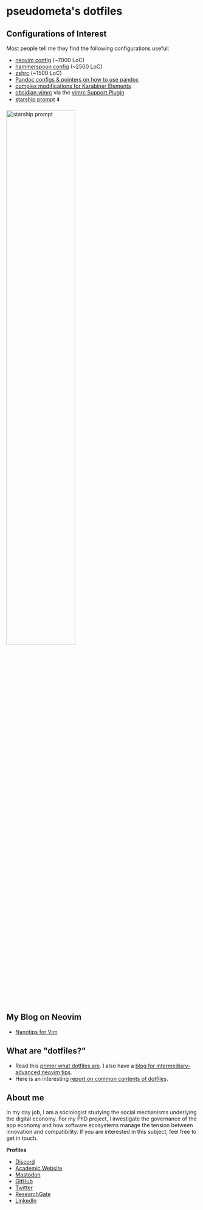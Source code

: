 <!-- vale Google.FirstPerson = NO -->
<!-- LTeX: enabled=false -->
# pseudometa's dotfiles <!-- LTeX: enabled=true -->

## Configurations of Interest
Most people tell me they find the following configurations useful:
- [neovim config](/nvim) (~7000 LoC)
- [hammerspoon config](/hammerspoon) (~2500 LoC)
- [zshrc](/zsh) (~1500 LoC)
- [Pandoc configs & pointers on how to use pandoc](/pandoc)
- [complex modifications for Karabiner Elements](/karabiner)
- [obsidian.vimrc](obsidian/obsidian.vimrc) via the [vimrc Support Plugin](https://obsidian.md/plugins?id=obsidian-vimrc-support)
- [starship prompt](/starship/starship.toml) ⬇️

<img width=60% alt="starship prompt" src="https://user-images.githubusercontent.com/73286100/229211019-e763d775-d89f-43da-99ef-06c57fd1e485.png">

## My Blog on Neovim
- [Nanotips for Vim](https://nanotipsforvim.prose.sh/)

## What are "dotfiles?"
- Read this [primer what dotfiles are](https://www.freecodecamp.org/news/dotfiles-what-is-a-dot-file-and-how-to-create-it-in-mac-and-linux/).
I also have a [blog for intermediary-advanced neovim tips](https://nanotipsforvim.prose.sh/).
- Here is an interesting [report on common contents of dotfiles](https://github.com/Kharacternyk/dotcommon).

## About me
In my day job, I am a sociologist studying the social mechanisms underlying the digital economy. For my PhD project, I investigate the governance of the app economy and how software ecosystems manage the tension between innovation and compatibility. If you are interested in this subject, feel free to get in touch.

__Profiles__
- [Discord](https://discordapp.com/users/462774483044794368/)
- [Academic Website](https://chris-grieser.de/)
- [Mastodon](https://pkm.social/@pseudometa)
- [GitHub](https://github.com/chrisgrieser/)
- [Twitter](https://twitter.com/pseudo_meta)
- [ResearchGate](https://www.researchgate.net/profile/Christopher-Grieser)
- [LinkedIn](https://www.linkedin.com/in/christopher-grieser-ba693b17a/)
